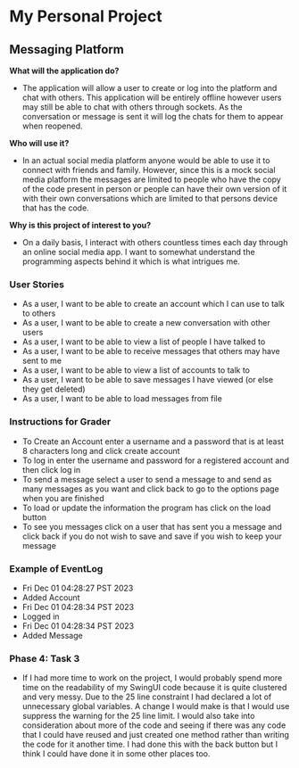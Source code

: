 # My Personal Project

## Messaging Platform 

**What will the application do?**
* The application will allow a user to create or log into the platform and
chat with others. This application will be entirely offline however users 
may still be able to chat with others through sockets. As the conversation
or message is sent it will log the chats for them to appear when reopened.

**Who will use it?**
* In an actual social media platform anyone would be able to use it to 
connect with friends and family. However, since this is a mock social media
platform the messages are limited to people who have the copy of the code 
present in person or people can have their own version of it with their own
conversations which are limited to that persons device that has the code.

**Why is this project of interest to you?**
* On a daily basis, I interact with others countless times each day
through an online social media app. I want to somewhat understand 
the programming aspects behind it which is what intrigues me.

### User Stories
* As a user, I want to be able to create an account which I can use to talk to others
* As a user, I want to be able to create a new conversation with other users
* As a user, I want to be able to view a list of people I have talked to
* As a user, I want to be able to receive messages that others may have sent to me
* As a user, I want to be able to view a list of accounts to talk to
* As a user, I want to be able to save messages I have viewed (or else they get deleted)
* As a user, I want to be able to load messages from file

### Instructions for Grader
* To Create an Account enter a username and a password that is at least 8 characters long and click create account
* To log in enter the username and password for a registered account and then click log in
* To send a message select a user to send a message to and send as many messages as you want and click
back to go to the options page when you are finished
* To load or update the information the program has click on the load button
* To see you messages click on a user that has sent you a message and click back if you do not wish to save and save 
if you wish to keep your message

### Example of EventLog
* Fri Dec 01 04:28:27 PST 2023
* Added Account
* Fri Dec 01 04:28:34 PST 2023
* Logged in
* Fri Dec 01 04:28:34 PST 2023
* Added Message

### Phase 4: Task 3
* If I had more time to work on the project, I would probably spend more time on the readability
of my SwingUI code because it is quite clustered and very messy. Due to the 25 line constraint I
had declared a lot of unnecessary global variables. A change I would make is that I would use
suppress the warning for the 25 line limit. I would also take into consideration about more of 
the code and seeing if there was any code that I could have reused and just created one method rather
than writing the code for it another time. I had done this with the back button but I think I could
have done it in some other places too. 
